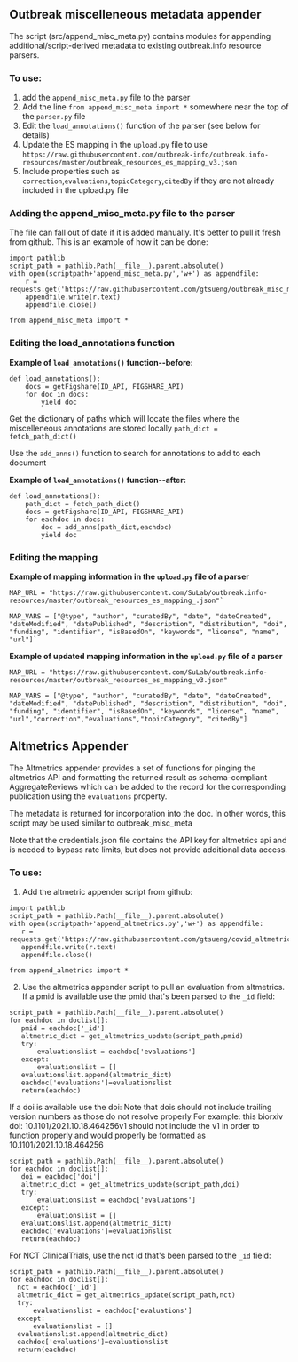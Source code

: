 ## Outbreak miscelleneous metadata appender

The script (src/append_misc_meta.py) contains modules for appending additional/script-derived metadata to existing outbreak.info resource parsers.

### To use:
 1. add the `append_misc_meta.py` file to the parser
 2. Add the line `from append_misc_meta import *` somewhere near the top of the `parser.py` file
 3. Edit the `load_annotations()` function of the parser (see below for details)
 4. Update the ES mapping in the `upload.py` file to use `https://raw.githubusercontent.com/outbreak-info/outbreak.info-resources/master/outbreak_resources_es_mapping_v3.json`
 5. Include properties such as `correction`,`evaluations`,`topicCategory`,`citedBy` if they are not already included in the upload.py file

### Adding the append_misc_meta.py file to the parser
The file can fall out of date if it is added manually. It's better to pull it fresh from github. This is an example of how it can be done:
```
import pathlib
script_path = pathlib.Path(__file__).parent.absolute()
with open(scriptpath+'append_misc_meta.py','w+') as appendfile:
    r = requests.get('https://raw.githubusercontent.com/gtsueng/outbreak_misc_meta/main/append_misc_meta.py')
    appendfile.write(r.text)
    appendfile.close()

from append_misc_meta import *
```

### Editing the load_annotations function
**Example of `load_annotations()` function--before:**
```
def load_annotations():
    docs = getFigshare(ID_API, FIGSHARE_API)
    for doc in docs:
        yield doc
```

Get the dictionary of paths which will locate the files where the miscelleneous annotations are stored locally
 `path_dict = fetch_path_dict()`

Use the `add_anns()` function to search for annotations to add to each document

**Example of `load_annotations()` function--after:**
```
def load_annotations():
    path_dict = fetch_path_dict()
    docs = getFigshare(ID_API, FIGSHARE_API)
    for eachdoc in docs:
        doc = add_anns(path_dict,eachdoc)
        yield doc
```

### Editing the mapping 
**Example of mapping information in the `upload.py` file of a parser**
```
MAP_URL = "https://raw.githubusercontent.com/SuLab/outbreak.info-resources/master/outbreak_resources_es_mapping_.json"`
```
```
MAP_VARS = ["@type", "author", "curatedBy", "date", "dateCreated", "dateModified", "datePublished", "description", "distribution", "doi", "funding", "identifier", "isBasedOn", "keywords", "license", "name", "url"]`
```

**Example of updated mapping information in the `upload.py` file of a parser**
```
MAP_URL = "https://raw.githubusercontent.com/SuLab/outbreak.info-resources/master/outbreak_resources_es_mapping_v3.json"
```
```
MAP_VARS = ["@type", "author", "curatedBy", "date", "dateCreated", "dateModified", "datePublished", "description", "distribution", "doi",   "funding", "identifier", "isBasedOn", "keywords", "license", "name", "url","correction","evaluations","topicCategory", "citedBy"]
```

## Altmetrics Appender
The Altmetrics appender provides a set of functions for pinging the altmetrics API and formatting the returned result as schema-compliant AggregateReviews which can be added to the record for the corresponding publication using the `evaluations` property.

The metadata is returned for incorporation into the doc. In other words, this script may be used similar to outbreak_misc_meta 

Note that the credentials.json file contains the API key for altmetrics api and is needed to bypass rate limits, but does not provide additional data access. 

### To use:
 1. Add the altmetric appender script from github:
 ```
 import pathlib
script_path = pathlib.Path(__file__).parent.absolute()
with open(scriptpath+'append_altmetrics.py','w+') as appendfile:
    r = requests.get('https://raw.githubusercontent.com/gtsueng/covid_altmetrics/as_parse_script/append_altmetrics.py')
    appendfile.write(r.text)
    appendfile.close()

from append_almetrics import *
 ```
 2. Use the altmetrics appender script to pull an evaluation from altmetrics.
 If a pmid is available use the pmid that's been parsed to the `_id` field:
 ```
 script_path = pathlib.Path(__file__).parent.absolute()
 for eachdoc in doclist[]:
    pmid = eachdoc['_id']
    altmetric_dict = get_altmetrics_update(script_path,pmid)
    try:
        evaluationslist = eachdoc['evaluations']
    except:
        evaluationslist = []
    evaluationslist.append(altmetric_dict)
    eachdoc['evaluations']=evaluationslist
    return(eachdoc)
 ```
 If a doi is available use the doi:
 Note that dois should not include trailing version numbers as those do not resolve properly
 For example: this biorxiv doi: 10.1101/2021.10.18.464256v1 should not include the v1 in order to function properly and would properly be formatted as 10.1101/2021.10.18.464256
 ```
 script_path = pathlib.Path(__file__).parent.absolute()
 for eachdoc in doclist[]:
    doi = eachdoc['doi']
    altmetric_dict = get_altmetrics_update(script_path,doi)
    try:
        evaluationslist = eachdoc['evaluations']
    except:
        evaluationslist = []
    evaluationslist.append(altmetric_dict)
    eachdoc['evaluations']=evaluationslist
    return(eachdoc)
 ```
 For NCT ClinicalTrials, use the nct id that's been parsed to the `_id` field:
  ```
 script_path = pathlib.Path(__file__).parent.absolute()
 for eachdoc in doclist[]:
    nct = eachdoc['_id']
    altmetric_dict = get_altmetrics_update(script_path,nct)
    try:
        evaluationslist = eachdoc['evaluations']
    except:
        evaluationslist = []
    evaluationslist.append(altmetric_dict)
    eachdoc['evaluations']=evaluationslist
    return(eachdoc)
 ```